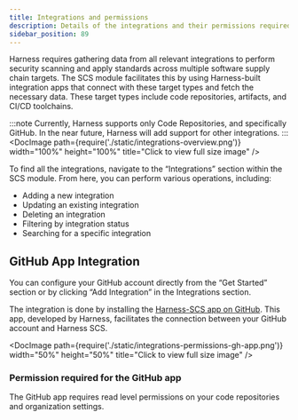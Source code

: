 ```yaml
---
title: Integrations and permissions
description: Details of the integrations and their permissions required
sidebar_position: 89
---
```


Harness requires gathering data from all relevant integrations to perform security scanning and apply standards across multiple software supply chain targets. The SCS module facilitates this by using Harness-built integration apps that connect with these target types and fetch the necessary data. These target types include code repositories, artifacts, and CI/CD toolchains. 

:::note
Currently, Harness supports only Code Repositories, and specifically GitHub. In the near future, Harness will add support for other integrations.
:::
<DocImage path={require('./static/integrations-overview.png')} width="100%" height="100%" title="Click to view full size image" />

To find all the integrations, navigate to the “Integrations” section within the SCS module. From here, you can perform various operations, including:



* Adding a new integration
* Updating an existing integration
* Deleting an integration
* Filtering by integration status
* Searching for a specific integration


## GitHub App Integration

You can configure your GitHub account directly from the “Get Started” section or by clicking “Add Integration” in the Integrations section.

The integration is done by installing the [Harness-SCS app on GitHub](https://github.com/apps/harness-ssca). This app, developed by Harness, facilitates the connection between your GitHub account and Harness SCS.
    

<DocImage path={require('./static/integrations-permissions-gh-app.png')} width="50%" height="50%" title="Click to view full size image" />


### Permission required for the GitHub app

The GitHub app requires read level permissions on your code repositories and organization settings.
